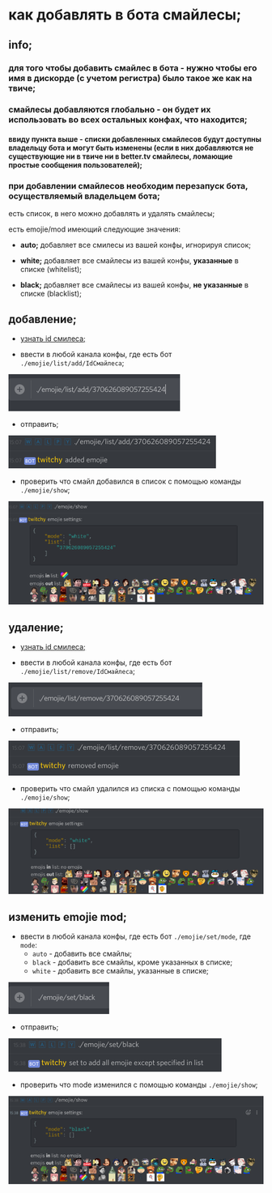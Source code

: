 # как добавлять в бота смайлесы;

## info;

### для того чтобы добавить смайлес в бота - нужно чтобы его имя в дискорде (с учетом регистра) было такое же как на твиче;

### смайлесы добавляются глобально - он будет их использовать во всех остальных конфах, что находится;

#### ввиду пункта выше - списки добавленных смайлесов будут доступны владельцу бота и могут быть изменены (если в них добавляются не существующие ни в твиче ни в better.tv смайлесы, ломающие простые сообщения пользователей);

### при добавлении смайлесов необходим перезапуск бота, осуществляемый владельцем бота;

есть список, в него можно добавлять и удалять смайлесы;

есть emojie/mod имеющий следующие значения:

- **auto;** добавляет все смилесы из вашей конфы, игнорируя список;

- **white;** добавляет все смайлесы из вашей конфы, **указанные** в списке (whitelist);

- **black;** добавляет все смайлесы из вашей конфы, **не указанные** в списке (blacklist);

## добавление;

- [узнать id смилеса;](./docs/emojie_managment_id.md)

- ввести в любой канала конфы, где есть бот `./emojie/list/add/IdСмайлеса`;

![discord text field with ./emojie/list/add/370626089057255424 in it](./img/emojie_managment_add_1.png)

- отправить;

![bot message with success of operation](./img/emojie_managment_add_2.png)

- проверить что смайл добавился в список с помощью команды `./emojie/show`;

![entered command and bot output](./img/emojie_managment_add_3.png)

## удаление;

- [узнать id смилеса;](./docs/emojie_managment_id.md)

- ввести в любой канала конфы, где есть бот `./emojie/list/remove/IdСмайлеса`;

![discord text field with ./emojie/list/remove/370626089057255424 in it](./img/emojie_managment_remove_1.png)

- отправить;

![bot message with success of operation](./img/emojie_managment_remove_2.png)

- проверить что смайл удалился из списка с помощью команды `./emojie/show`;

![discord text field with ./emojie/list/remove/370626089057255424 in it](./img/emojie_managment_remove_3.png)

## изменить emojie mod;

- ввести в любой канала конфы, где есть бот `./emojie/set/mode`, где `mode`:
  - `auto` - добавить все смайлы;
  - `black` - добавить все смайлы, кроме указанных в списке;
  - `white` - добавить все смайлы, указанные в списке;

![discord text field with ./emojie/list/remove/370626089057255424 in it](./img/emojie_managment_mode_1.png)

- отправить;

![bot message with success of operation](./img/emojie_managment_mode_2.png)

- проверить что mode изменился с помощью команды `./emojie/show`;

![discord text field with ./emojie/list/remove/370626089057255424 in it](./img/emojie_managment_mode_3.png)